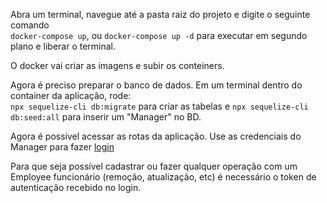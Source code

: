 

Abra um terminal, navegue até a pasta raiz do projeto e digite o seguinte comando </br>
`docker-compose up`, ou `docker-compose up -d` para executar em segundo plano e liberar o terminal.

O docker vai criar as imagens e subir os conteiners.

Agora é preciso preparar o banco de dados. Em um terminal dentro do container da aplicação, rode: </br>
`npx sequelize-cli db:migrate` para criar as tabelas e `npx sequelize-cli db:seed:all` para inserir um "Manager" no BD.

Agora é possível acessar as rotas da aplicação.
Use as credenciais do Manager para fazer [login](http://localhost:8000/login)

Para que seja possível cadastrar ou fazer qualquer operação com um Employee funcionário (remoção, atualização, etc) é necessário o token de autenticação recebido no login.
